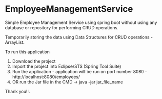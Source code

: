 # EmployeeManagementService

Simple Employee Management Service using spring boot without using any database or repository for performing CRUD operations.

Temporarily storing the data using Data Structures for CRUD operations - ArrayList.

To run this application
1. Download the project
2. Import the project into Eclipse/STS (Spring Tool Suite)
3. Run the application - application will be run on port number 8080 - http://localhost:8080/employees/
4. OR run the Jar file in the CMD -> java -jar jar_file_name


Thank you!!.
  
